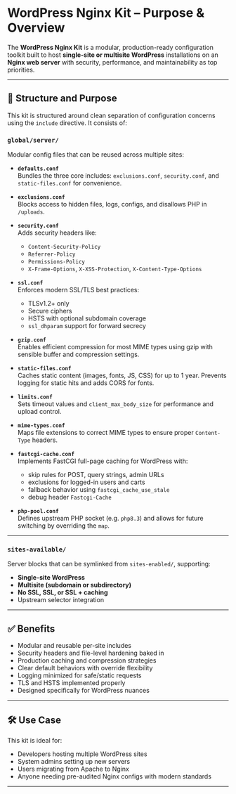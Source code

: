 # WordPress Nginx Kit – Purpose & Overview

The **WordPress Nginx Kit** is a modular, production-ready configuration toolkit built to host **single-site or multisite WordPress** installations on an **Nginx web server** with security, performance, and maintainability as top priorities.

---

## 🧩 Structure and Purpose

This kit is structured around clean separation of configuration concerns using the `include` directive. It consists of:

### `global/server/`
Modular config files that can be reused across multiple sites:

- **`defaults.conf`**  
  Bundles the three core includes: `exclusions.conf`, `security.conf`, and `static-files.conf` for convenience.

- **`exclusions.conf`**  
  Blocks access to hidden files, logs, configs, and disallows PHP in `/uploads`.

- **`security.conf`**  
  Adds security headers like:
  - `Content-Security-Policy`
  - `Referrer-Policy`
  - `Permissions-Policy`
  - `X-Frame-Options`, `X-XSS-Protection`, `X-Content-Type-Options`

- **`ssl.conf`**  
  Enforces modern SSL/TLS best practices:
  - TLSv1.2+ only
  - Secure ciphers
  - HSTS with optional subdomain coverage
  - `ssl_dhparam` support for forward secrecy

- **`gzip.conf`**  
  Enables efficient compression for most MIME types using gzip with sensible buffer and compression settings.

- **`static-files.conf`**  
  Caches static content (images, fonts, JS, CSS) for up to 1 year. Prevents logging for static hits and adds CORS for fonts.

- **`limits.conf`**  
  Sets timeout values and `client_max_body_size` for performance and upload control.

- **`mime-types.conf`**  
  Maps file extensions to correct MIME types to ensure proper `Content-Type` headers.

- **`fastcgi-cache.conf`**  
  Implements FastCGI full-page caching for WordPress with:
  - skip rules for POST, query strings, admin URLs
  - exclusions for logged-in users and carts
  - fallback behavior using `fastcgi_cache_use_stale`
  - debug header `Fastcgi-Cache`

- **`php-pool.conf`**  
  Defines upstream PHP socket (e.g. `php8.3`) and allows for future switching by overriding the `map`.

---

### `sites-available/`
Server blocks that can be symlinked from `sites-enabled/`, supporting:

- **Single-site WordPress**
- **Multisite (subdomain or subdirectory)**
- **No SSL, SSL, or SSL + caching**
- Upstream selector integration

---

## ✅ Benefits

- Modular and reusable per-site includes
- Security headers and file-level hardening baked in
- Production caching and compression strategies
- Clear default behaviors with override flexibility
- Logging minimized for safe/static requests
- TLS and HSTS implemented properly
- Designed specifically for WordPress nuances

---

## 🛠️ Use Case

This kit is ideal for:

- Developers hosting multiple WordPress sites
- System admins setting up new servers
- Users migrating from Apache to Nginx
- Anyone needing pre-audited Nginx configs with modern standards

---
